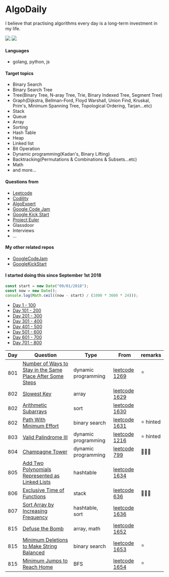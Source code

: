 # AlgoDaily

I believe that practising algorithms every day is a long-term investment in my life.

[![](https://lc.coding.gs/v1/ranking/calvinchankf.svg?logo=leetcode)](https://leetcode.com/calvinchankf/)
[![](https://lc.coding.gs/v1/solved/calvinchankf.svg?logo=leetcode)](https://leetcode.com/calvinchankf/)

#### Languages

-   golang, python, js

#### Target topics

-   Binary Search
-   Binary Search Tree
-   Tree(Binary Tree, N-aray Tree, Trie, Binary Indexed Tree, Segment Tree)
-   Graph(Dijkstra, Bellman-Ford, Floyd Warshall, Union Find, Kruskal, Prim's, Minimum Spanning Tree, Topological Ordering, Tarjan...etc)
-   Stack
-   Queue
-   Array
-   Sorting
-   Hash Table
-   Heap
-   Linked list
-   Bit Operation
-   Dynamic programming(Kadan's, Binary Lifting)
-   Backtracking(Permutations & Combinations & Subsets...etc)
-   Math
-   and more...

#### Questions from

-   [Leetcode](https://leetcode.com)
-   [Codility](https://app.codility.com/programmers/lessons/)
-   [AlgoExpert](https://www.algoexpert.io)
-   [Google Code Jam](https://codingcompetitions.withgoogle.com/codejam)
-   [Google Kick Start](https://codingcompetitions.withgoogle.com/kickstart/)
-   [Project Euler](https://projecteuler.net)
-   Glassdoor
-   Interviews
-   ...

#### My other related repos

-   [GoogleCodeJam](https://github.com/calvinchankf/GoogleCodeJam)
-   [GoogleKickStart](https://github.com/calvinchankf/GoogleKickStart)

#### I started doing this since September 1st 2018

```js
const start = new Date("09/01/2018");
const now = new Date();
console.log(Math.ceil((now - start) / (1000 * 3600 * 24)));
```

-   [Day 1 - 100](./markdowns/day1-100.md)
-   [Day 101 - 200](./markdowns/day101-200.md)
-   [Day 201 - 300](./markdowns/day201-300.md)
-   [Day 301 - 400](./markdowns/day301-400.md)
-   [Day 401 - 500](./markdowns/day401-500.md)
-   [Day 501 - 600](./markdowns/day501-600.md)
-   [Day 601 - 700](./markdowns/day601-700.md)
-   [Day 701 - 800](./markdowns/day701-800.md)

| Day | Question                                                                                                                              | Type                | From                                                                                                      | remarks    |
| --- | ------------------------------------------------------------------------------------------------------------------------------------- | ------------------- | --------------------------------------------------------------------------------------------------------- | ---------- |
| 801 | [Number of Ways to Stay in the Same Place After Some Steps](/leetcode/1269-number-of-ways-to-stay-in-the-same-place-after-some-steps) | dynamic programming | [leetcode 1269](https://leetcode.com/problems/number-of-ways-to-stay-in-the-same-place-after-some-steps/) | ⭐️        |
| 802 | [Slowest Key](/leetcode/1629-slowest-key)                                                                                             | array               | [leetcode 1629](https://leetcode.com/problems/slowest-key/)                                               |            |
| 802 | [Arithmetic Subarrays](/leetcode/1630-arithmetic-subarrays)                                                                           | sort                | [leetcode 1630](https://leetcode.com/problems/arithmetic-subarrays/)                                      |            |
| 802 | [Path With Minimum Effort](/leetcode/1631-path-with-minimum-effort)                                                                   | binary search       | [leetcode 1631](https://leetcode.com/problems/path-with-minimum-effort/)                                  | ⭐️ hinted |
| 803 | [Valid Palindrome III](/leetcode/1216-valid-palindrome-iii)                                                                           | dynamic programming | [leetcode 1216](https://leetcode.com/problems/valid-palindrome-iii/)                                      | ⭐️ hinted |
| 804 | [Champagne Tower](/leetcode/799-champagne-tower)                                                                                      | dynamic programming | [leetcode 799](https://leetcode.com/problems/champagne-tower/)                                            | 📌📌📌     |
| 805 | [Add Two Polynomials Represented as Linked Lists](/leetcode/1634-add-two-polynomials-represented-as-linked-lists)                     | hashtable           | [leetcode 1634](https://leetcode.com/problems/add-two-polynomials-represented-as-linked-lists/)           |            |
| 806 | [Exclusive Time of Functions](/leetcode/636-exclusive-time-of-functions)                                                              | stack               | [leetcode 636](https://leetcode.com/problems/exclusive-time-of-functions/)                                | 📌📌📌     |
| 807 | [Sort Array by Increasing Frequency](/leetcode/1636-sort-array-by-increasing-frequency)                                               | hashtable, sort     | [leetcode 1636](https://leetcode.com/problems/sort-array-by-increasing-frequency/)                        |            |
| 815 | [Defuse the Bomb](/leetcode/1652-defuse-the-bomb)                                                                                     | array, math         | [leetcode 1652](https://leetcode.com/problems/defuse-the-bomb/)                                           |            |
| 815 | [Minimum Deletions to Make String Balanced](/leetcode/1653-minimum-deletions-to-make-string-balanced)                                 | binary search       | [leetcode 1653](https://leetcode.com/problems/minimum-deletions-to-make-string-balanced/)                 | ⭐️        |
| 815 | [Minimum Jumps to Reach Home](/leetcode/1654-minimum-jumps-to-reach-home)                                                             | BFS                 | [leetcode 1654](https://leetcode.com/problems/minimum-jumps-to-reach-home/)                               | ⭐️        |
